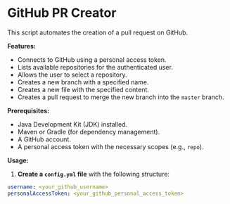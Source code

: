 # GitHub PR Creator

This script automates the creation of a pull request on GitHub.

**Features:**

* Connects to GitHub using a personal access token.
* Lists available repositories for the authenticated user.
* Allows the user to select a repository.
* Creates a new branch with a specified name.
* Creates a new file with the specified content.
* Creates a pull request to merge the new branch into the `master` branch.

**Prerequisites:**

* Java Development Kit (JDK) installed.
* Maven or Gradle (for dependency management).
* A GitHub account.
* A personal access token with the necessary scopes (e.g., `repo`).

**Usage:**

1. **Create a `config.yml` file** with the following structure:

```yaml
username: <your_github_username>
personalAccessToken: <your_github_personal_access_token>
